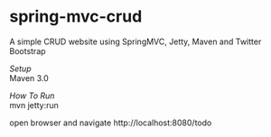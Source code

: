 spring-mvc-crud
===============

A simple CRUD website using SpringMVC, Jetty, Maven and Twitter Bootstrap

*Setup*  
Maven 3.0


*How To Run*  
mvn jetty:run

open browser and navigate http://localhost:8080/todo

